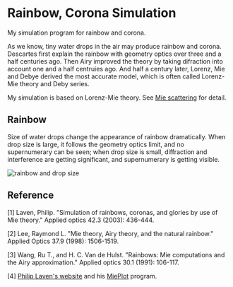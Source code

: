 # Rainbow, Corona Simulation

My simulation program for rainbow and corona.

As we know, tiny water drops in the air may produce rainbow and corona.
Descartes first explain the rainbow with geometry optics over three and a half centuries ago.
Then Airy improved the theory by taking difraction into account one and a half centruies ago.
And half a century later, Lorenz, Mie and Debye derived the most accurate model, which is often called Lorenz-Mie theory and Deby series.

My simulation is based on Lorenz-Mie theory. See [Mie scattering](https://en.wikipedia.org/wiki/Mie_scattering) for detail.

## Rainbow

Size of water drops change the appearance of rainbow dramatically.
When drop size is large, it follows the geometry optics limit, and no supernumerary can be seen;
when drop size is small, diffraction and interference are getting significant, and supernumerary is getting visible.

![rainbow and drop size](img/rainbow_radius_angle.png)

## Reference

[1] Laven, Philip. "Simulation of rainbows, coronas, and glories by use of Mie theory." Applied optics 42.3 (2003): 436-444.

[2] Lee, Raymond L. "Mie theory, Airy theory, and the natural rainbow." Applied Optics 37.9 (1998): 1506-1519.

[3] Wang, Ru T., and H. C. Van de Hulst. "Rainbows: Mie computations and the Airy approximation." Applied optics 30.1 (1991): 106-117.

[4] [Philip Laven's website](http://www.philiplaven.com/index1.html) and his [MiePlot](http://www.philiplaven.com/mieplot.htm) program.
